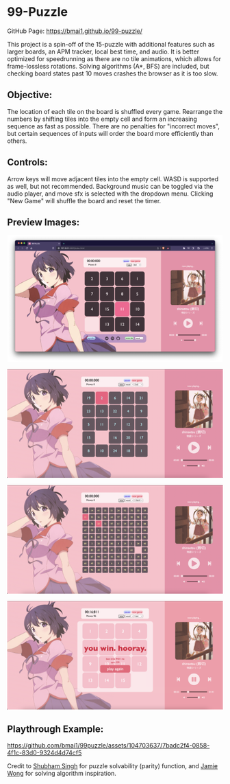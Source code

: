 # 99-Puzzle
GitHub Page:  https://bmai1.github.io/99-puzzle/
<br>

This project is a spin-off of the 15-puzzle with additional features such as larger boards, an APM tracker, local best time, and audio.
It is better optimized for speedrunning as there are no tile animations, which allows for frame-lossless rotations. Solving algorithms (A*, BFS) are included, but checking board states past 10 moves crashes the browser as it is too slow.


## Objective: 
The location of each tile on the board is shuffled every game. Rearrange the numbers by shifting tiles into the empty cell and form an increasing sequence as fast as possible. There are no penalties for "incorrect moves", but certain sequences of inputs will order the board more efficiently than others.

## Controls: 
Arrow keys will move adjacent tiles into the empty cell. WASD is supported as well, but not recommended. Background music
can be toggled via the audio player, and move sfx is selected with the dropdown menu. Clicking "New Game" will shuffle the
board and reset the timer. 


## Preview Images:

![demo](/preview/browserview.png)

![demo 5x5 board](/preview/demo5x5.png)

![demo 10x10 board](/preview/demo10x10.png)

![demo victory popup](/preview/demo_stats.png)

## Playthrough Example: 

https://github.com/bmai1/99puzzle/assets/104703637/7badc2f4-0858-4f1c-83d0-9324d4d74cf5

Credit to [Shubham Singh](https://github.com/imshubhamsingh/15-puzzle/commit/e016ad30a9560d2450618a99e9e5b218123f50ae#diff-8478a7bac0240dc851826c916a23b44e3e318bf3e480424aea77d533e1d770fe) for puzzle solvability (parity) function, and [Jamie Wong](https://github.com/jlfwong/fifteen-puzzle) for solving algorithm inspiration.
